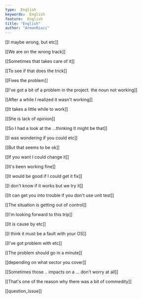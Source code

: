 ```yaml
---
type:  English
keywords:  English
feature:  English
title: "English"
author: "ArmanRiazi"
---
```



[[I maybe wrong, but etc]]

 [[We are on the wrong track]]

 [[Sometimes that takes care of it]]

 [[To see if that does the trick]]

 [[Fixes the problem]]

 [[I've got a bit of a problem in the project. the noun not working]]

 [[After a while I realized it wasn't working]]

 [[It takes a little while to work]]

 [[She is lack of opinion]]

 [[So I had a look at the ...thinking It might be that]]

[[I was wondering if you could etc]]

 [[But that seems to be ok]]

 [[If you want I could change it]]

[[It's been working fine]]

 [[It would be good if I could get it fix]]

 [[I don't know if it works but we try it]]

 [[It can get you into trouble if you don't use unit test]]

[[The situation is getting out of control]]

[[I'm looking forward to this trip]]

[[It is cause by etc]]

[[I think it must be a fault with your OS]]

[[I've got problem with etc]]

[[The problem should go in a minute]]

 [[depending on what sector you cover]]

[[Sometimes those .. impacts on a ... don't worry at all]]

[[That's one of the reason why there was a bit of commedity]]

[[question_issue]]